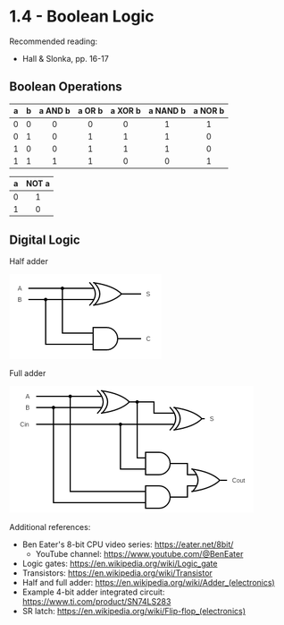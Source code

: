 # 1.4 - Boolean Logic

Recommended reading:

- Hall & Slonka, pp. 16-17

## Boolean Operations

| a | b | a AND b | a OR b | a XOR b | a NAND b | a NOR b |
| :-: | :-: | :-: | :-: | :-: | :-: | :-: |
| 0 | 0 | 0 | 0 | 0 | 1 | 1 |
| 0 | 1 | 0 | 1 | 1 | 1 | 0 |
| 1 | 0 | 0 | 1 | 1 | 1 | 0 |
| 1 | 1 | 1 | 1 | 0 | 0 | 1 |

| a | NOT a |
| :-: | :-: |
| 0 | 1 |
| 1 | 0 |

## Digital Logic

Half adder

![](./img/1.4-half-adder.png)

Full adder

![](./img/1.4-full-adder.png)

Additional references:

- Ben Eater's 8-bit CPU video series: https://eater.net/8bit/
  - YouTube channel: https://www.youtube.com/@BenEater
- Logic gates: https://en.wikipedia.org/wiki/Logic_gate
- Transistors: https://en.wikipedia.org/wiki/Transistor
- Half and full adder: https://en.wikipedia.org/wiki/Adder_(electronics)
- Example 4-bit adder integrated circuit: https://www.ti.com/product/SN74LS283
- SR latch: https://en.wikipedia.org/wiki/Flip-flop_(electronics)
